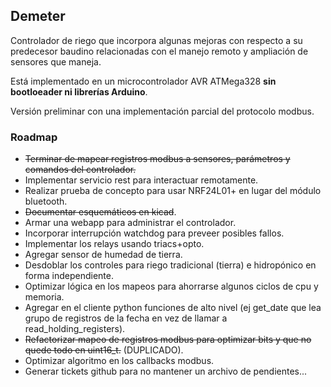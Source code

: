 ## Demeter

Controlador de riego que incorpora algunas mejoras con respecto a su predecesor baudino relacionadas con el manejo remoto y ampliación de sensores que maneja.

Está implementado en un microcontrolador AVR ATMega328 **sin bootloeader ni librerías Arduino**.

Versión preliminar con una implementación parcial del protocolo modbus.

### Roadmap

- ~~Terminar de mapear registros modbus a sensores, parámetros y comandos del controlador.~~
- Implementar servicio rest para interactuar remotamente.
- Realizar prueba de concepto para usar NRF24L01+ en lugar del módulo bluetooth.
- ~~Documentar esquemáticos en kicad~~.
- Armar una webapp para administrar el controlador.
- Incorporar interrupción watchdog para preveer posibles fallos.
- Implementar los relays usando triacs+opto.
- Agregar sensor de humedad de tierra.
- Desdoblar los controles para riego tradicional (tierra) e hidropónico en forma independiente.
- Optimizar lógica en los mapeos para ahorrarse algunos ciclos de cpu y memoria.
- Agregar en el cliente python funciones de alto nivel (ej get_date que lea grupo de registros de la fecha en vez de llamar a read_holding_registers).
- ~~Refactorizar mapeo de registros modbus para optimizar bits y que no quede todo en uint16_t.~~ (DUPLICADO).
- Optimizar algoritmo en los callbacks modbus.
- Generar tickets github para no mantener un archivo de pendientes...
